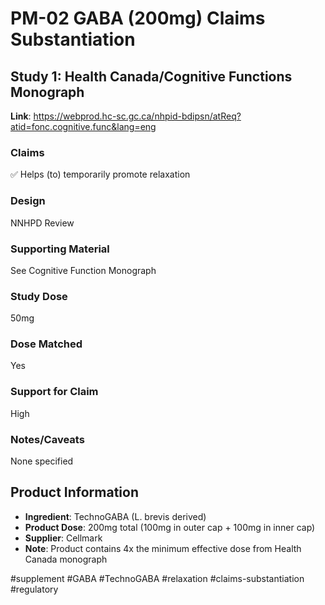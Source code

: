 # PM-02 GABA (200mg) Claims Substantiation

## Study 1: Health Canada/Cognitive Functions Monograph
**Link**: https://webprod.hc-sc.gc.ca/nhpid-bdipsn/atReq?atid=fonc.cognitive.func&lang=eng

### Claims
✅ Helps (to) temporarily promote relaxation

### Design
NNHPD Review

### Supporting Material
See Cognitive Function Monograph

### Study Dose
50mg

### Dose Matched
Yes

### Support for Claim
High

### Notes/Caveats
None specified

## Product Information
- **Ingredient**: TechnoGABA (L. brevis derived)
- **Product Dose**: 200mg total (100mg in outer cap + 100mg in inner cap)
- **Supplier**: Cellmark
- **Note**: Product contains 4x the minimum effective dose from Health Canada monograph

#supplement #GABA #TechnoGABA #relaxation #claims-substantiation #regulatory